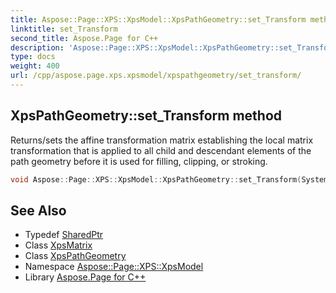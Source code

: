 ```yaml
---
title: Aspose::Page::XPS::XpsModel::XpsPathGeometry::set_Transform method
linktitle: set_Transform
second_title: Aspose.Page for C++
description: 'Aspose::Page::XPS::XpsModel::XpsPathGeometry::set_Transform method. Returns/sets the affine transformation matrix establishing the local matrix transformation that is applied to all child and descendant elements of the path geometry before it is used for filling, clipping, or stroking in C++.'
type: docs
weight: 400
url: /cpp/aspose.page.xps.xpsmodel/xpspathgeometry/set_transform/
---
```

## XpsPathGeometry::set_Transform method


Returns/sets the affine transformation matrix establishing the local matrix transformation that is applied to all child and descendant elements of the path geometry before it is used for filling, clipping, or stroking.

```cpp
void Aspose::Page::XPS::XpsModel::XpsPathGeometry::set_Transform(System::SharedPtr<XpsMatrix> value) override
```

## See Also

* Typedef [SharedPtr](../../../system/sharedptr/)
* Class [XpsMatrix](../../xpsmatrix/)
* Class [XpsPathGeometry](../)
* Namespace [Aspose::Page::XPS::XpsModel](../../)
* Library [Aspose.Page for C++](../../../)
